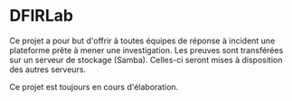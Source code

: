 # DFIRLab


Ce projet a pour but d'offrir à toutes équipes de réponse à incident une plateforme prête à mener une investigation.
Les preuves sont transférées sur un serveur de stockage (Samba). Celles-ci seront mises à disposition des autres serveurs.

Ce projet est toujours en cours d'élaboration.
